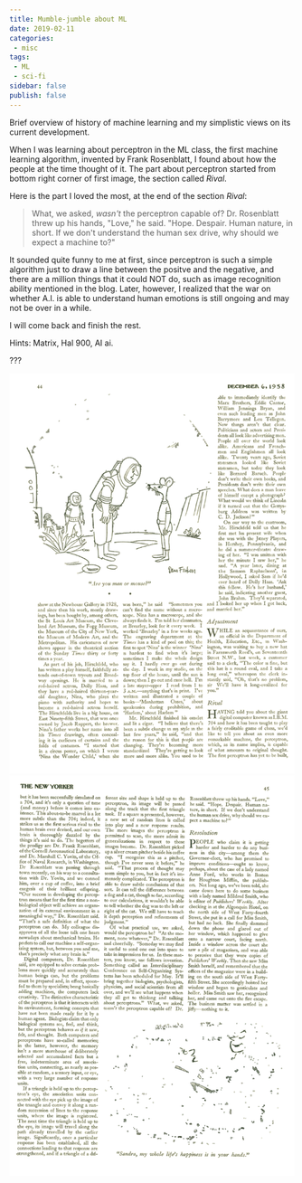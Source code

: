 ```yaml
---
title: Mumble-jumble about ML
date: 2019-02-11
categories:
 - misc
tags:
 - ML
 - sci-fi
sidebar: false
publish: false
---
```


Brief overview of history of machine learning and my simplistic views on its current development.

<!-- more -->

When I was learning about perceptron in the ML class, the first machine learning algorithm, invented by Frank Rosenblatt, I found about how the people at the time thought of it. The part about perceptron started from bottom right corner of first image, the section called <i>Rival</i>.

Here is the part I loved the most, at the end of the section <i>Rival</i>:

> What, we asked, *wasn't* the perceptron capable of? Dr. Rosenblatt threw up his hands, "Love," he said. "Hope. Despair. Human nature, in short. If we don't understand the human sex drive, why should we expect a machine to?"

It sounded quite funny to me at first, since perceptron is such a simple algorithm just to draw a line between the positve and the negative, and there are a million things that it could NOT do, such as image recognition ability mentioned in the blog. Later, however, I realized that the war on whether A.I. is able to understand human emotions is still ongoing and may not be over in a while.

I will come back and finish the rest.

Hints: Matrix, Hal 900, AI ai.

???

![img 1](/ml/new_yorker_perceptron1.png)
![img 2](/ml/new_yorker_perceptron2.png)